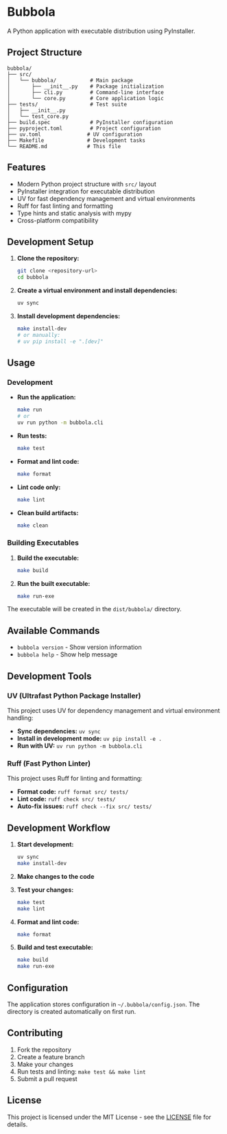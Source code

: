 # Bubbola

A Python application with executable distribution using PyInstaller.

## Project Structure

```
bubbola/
├── src/
│   └── bubbola/           # Main package
│       ├── __init__.py    # Package initialization
│       ├── cli.py         # Command-line interface
│       └── core.py        # Core application logic
├── tests/                 # Test suite
│   ├── __init__.py
│   └── test_core.py
├── build.spec             # PyInstaller configuration
├── pyproject.toml         # Project configuration
├── uv.toml               # UV configuration
├── Makefile              # Development tasks
└── README.md             # This file
```

## Features

- Modern Python project structure with `src/` layout
- PyInstaller integration for executable distribution
- UV for fast dependency management and virtual environments
- Ruff for fast linting and formatting
- Type hints and static analysis with mypy
- Cross-platform compatibility

## Development Setup

1. **Clone the repository:**
   ```bash
   git clone <repository-url>
   cd bubbola
   ```

2. **Create a virtual environment and install dependencies:**
   ```bash
   uv sync
   ```

3. **Install development dependencies:**
   ```bash
   make install-dev
   # or manually:
   # uv pip install -e ".[dev]"
   ```

## Usage

### Development

- **Run the application:**
  ```bash
  make run
  # or
  uv run python -m bubbola.cli
  ```

- **Run tests:**
  ```bash
  make test
  ```

- **Format and lint code:**
  ```bash
  make format
  ```

- **Lint code only:**
  ```bash
  make lint
  ```

- **Clean build artifacts:**
  ```bash
  make clean
  ```

### Building Executables

1. **Build the executable:**
   ```bash
   make build
   ```

2. **Run the built executable:**
   ```bash
   make run-exe
   ```

The executable will be created in the `dist/bubbola/` directory.

## Available Commands

- `bubbola version` - Show version information
- `bubbola help` - Show help message

## Development Tools

### UV (Ultrafast Python Package Installer)

This project uses UV for dependency management and virtual environment handling:

- **Sync dependencies:** `uv sync`
- **Install in development mode:** `uv pip install -e .`
- **Run with UV:** `uv run python -m bubbola.cli`

### Ruff (Fast Python Linter)

This project uses Ruff for linting and formatting:

- **Format code:** `ruff format src/ tests/`
- **Lint code:** `ruff check src/ tests/`
- **Auto-fix issues:** `ruff check --fix src/ tests/`

## Development Workflow

1. **Start development:**
   ```bash
   uv sync
   make install-dev
   ```

2. **Make changes to the code**

3. **Test your changes:**
   ```bash
   make test
   make lint
   ```

4. **Format and lint code:**
   ```bash
   make format
   ```

5. **Build and test executable:**
   ```bash
   make build
   make run-exe
   ```

## Configuration

The application stores configuration in `~/.bubbola/config.json`. The directory is created automatically on first run.

## Contributing

1. Fork the repository
2. Create a feature branch
3. Make your changes
4. Run tests and linting: `make test && make lint`
5. Submit a pull request

## License

This project is licensed under the MIT License - see the [LICENSE](LICENSE) file for details.
